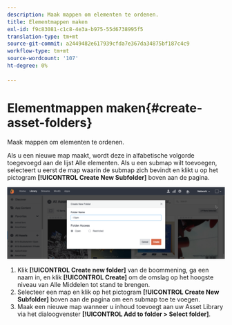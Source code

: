 ```yaml
---
description: Maak mappen om elementen te ordenen.
title: Elementmappen maken
exl-id: f9c83081-c1c8-4e3a-b975-55d6738995f5
translation-type: tm+mt
source-git-commit: a2449482e617939cfda7e367da34875bf187c4c9
workflow-type: tm+mt
source-wordcount: '107'
ht-degree: 0%

---
```


# Elementmappen maken{#create-asset-folders}

Maak mappen om elementen te ordenen.

Als u een nieuwe map maakt, wordt deze in alfabetische volgorde toegevoegd aan de lijst Alle elementen. Als u een submap wilt toevoegen, selecteert u eerst de map waarin de submap zich bevindt en klikt u op het pictogram **[!UICONTROL Create New Subfolder]** boven aan de pagina.

![](assets/LibraryNewFolder-1024x338.png)

1. Klik **[!UICONTROL Create new folder]** van de boommening, ga een naam in, en klik **[!UICONTROL Create]** om de omslag op het hoogste niveau van Alle Middelen tot stand te brengen.
1. Selecteer een map en klik op het pictogram **[!UICONTROL Create New Subfolder]** boven aan de pagina om een submap toe te voegen.
1. Maak een nieuwe map wanneer u inhoud toevoegt aan uw Asset Library via het dialoogvenster **[!UICONTROL Add to folder > Select folder]**.
